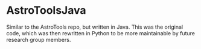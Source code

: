 # AstroToolsJava
Similar to the AstroTools repo, but written in Java.  This was the original code, which was then rewritten in Python to be more maintainable by future research group members.
